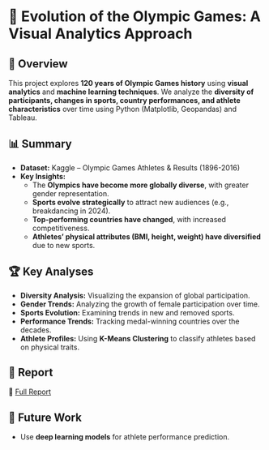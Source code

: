 # 🏅 Evolution of the Olympic Games: A Visual Analytics Approach

## 📌 Overview  
This project explores **120 years of Olympic Games history** using **visual analytics** and **machine learning techniques**. We analyze the **diversity of participants, changes in sports, country performances, and athlete characteristics** over time using Python (Matplotlib, Geopandas) and Tableau.

## 📊 Summary  
- **Dataset:** Kaggle – Olympic Games Athletes & Results (1896-2016)  
- **Key Insights:**
  - The **Olympics have become more globally diverse**, with greater gender representation.
  - **Sports evolve strategically** to attract new audiences (e.g., breakdancing in 2024).
  - **Top-performing countries have changed**, with increased competitiveness.
  - **Athletes’ physical attributes (BMI, height, weight) have diversified** due to new sports.

## 🏆 Key Analyses  
- **Diversity Analysis:** Visualizing the expansion of global participation.  
- **Gender Trends:** Analyzing the growth of female participation over time.  
- **Sports Evolution:** Examining trends in new and removed sports.  
- **Performance Trends:** Tracking medal-winning countries over the decades.  
- **Athlete Profiles:** Using **K-Means Clustering** to classify athletes based on physical traits.

## 📜 Report 
🔗 [Full Report](Evolution%20of%20the%20Olympic%20Games.pdf)  

## 🚀 Future Work  
- Use **deep learning models** for athlete performance prediction.
